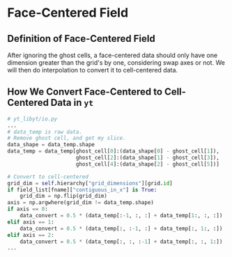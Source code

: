 # Face-Centered Field
## Definition of Face-Centered Field
After ignoring the ghost cells, a face-centered data should only have one dimension greater than the grid's by one, considering swap axes or not. We will then do interpolation to convert it to cell-centered data.

## How We Convert Face-Centered to Cell-Centered Data in `yt`
```python
# yt_libyt/io.py
...
# data_temp is raw data.
# Remove ghost cell, and get my slice.
data_shape = data_temp.shape
data_temp = data_temp[ghost_cell[0]:(data_shape[0] - ghost_cell[1]),
                      ghost_cell[2]:(data_shape[1] - ghost_cell[3]),
                      ghost_cell[4]:(data_shape[2] - ghost_cell[5])]

# Convert to cell-centered
grid_dim = self.hierarchy["grid_dimensions"][grid.id]
if field_list[fname]["contiguous_in_x"] is True:
    grid_dim = np.flip(grid_dim)
axis = np.argwhere(grid_dim != data_temp.shape)
if axis == 0:
    data_convert = 0.5 * (data_temp[:-1, :, :] + data_temp[1:, :, :])
elif axis == 1:
    data_convert = 0.5 * (data_temp[:, :-1, :] + data_temp[:, 1:, :])
elif axis == 2:
    data_convert = 0.5 * (data_temp[:, :, :-1] + data_temp[:, :, 1:])
...
```